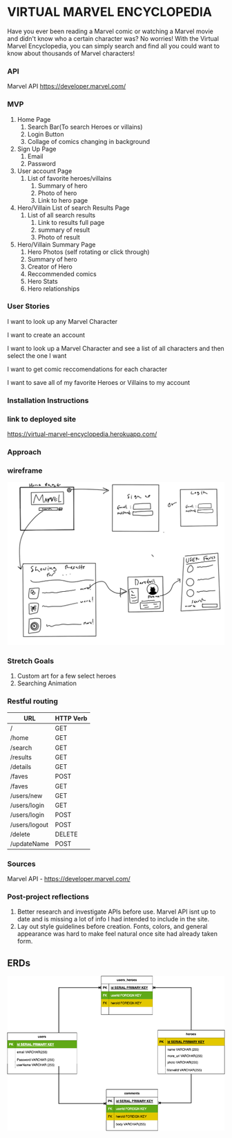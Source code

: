 # VIRTUAL MARVEL ENCYCLOPEDIA

Have you ever been reading a Marvel comic or watching a Marvel movie and didn't know who a certain character was? No worries! With the Virtual Marvel Encyclopedia, you can simply search and find all you could want to know about thousands of Marvel characters! 

### API
Marvel API 
https://developer.marvel.com/

### MVP

1. Home Page
    1. Search Bar(To search Heroes or villains)
    2. Login Button
    3. Collage of comics changing in background
2. Sign Up Page
    1. Email
    2. Password
3. User account Page
    1. List of favorite heroes/villains
        1. Summary of hero
        2. Photo of hero
        3. Link to hero page
4. Hero/Villain List of search Results Page
    1. List of all search results
        1. Link to results full page
        2. summary of result
        3. Photo of result
5. Hero/Villain Summary Page
    1. Hero Photos (self rotating or click through)
    2. Summary of hero
    3. Creator of Hero
    4. Reccommended comics
    5. Hero Stats
    6. Hero relationships



### User Stories
I want to look up any Marvel Character

I want to create an account

I want to look up a Marvel Character and see a list of all characters and then select the one I want

I want to get comic reccomendations for each character

I want to save all of my favorite Heroes or Villains to my account

### Installation Instructions

### link to deployed site

https://virtual-marvel-encyclopedia.herokuapp.com/

### Approach

### wireframe
![Wireframe of my project](./readmePhotos/Wireframe.png)

### Stretch Goals
1. Custom art for a few select heroes
2. Searching Animation

### Restful routing

| **URL** | **HTTP Verb** |
|------------|-------------|
|/         | GET   
|/home      | GET
|/search    | GET
|/results    | GET
|/details   | GET 
|/faves        | POST
|/faves        | GET
| /users/new         | GET         
| /users/login          | GET  
| /users/login          | POST 
| /users/logout          | POST 
| /delete          | DELETE 
| /updateName          | POST


### Sources

Marvel API - https://developer.marvel.com/

### Post-project reflections

1. Better research and investigate APIs before use. Marvel API isnt up to date and is missing a lot of info I had intended to include in the site. 
2. Lay out style guidelines before creation. Fonts, colors, and general appearance was hard to make feel natural once site had already taken form. 




## ERDs 

![an ERD of my project](Diagram.drawio.png)